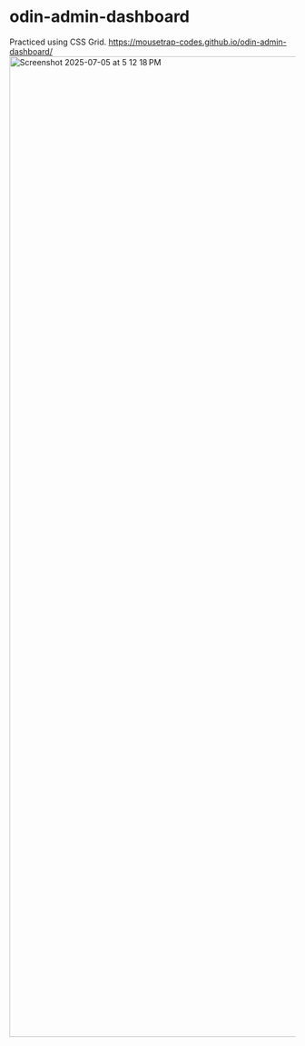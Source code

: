 # odin-admin-dashboard

Practiced using CSS Grid.
https://mousetrap-codes.github.io/odin-admin-dashboard/
<img width="1728" alt="Screenshot 2025-07-05 at 5 12 18 PM" src="https://github.com/user-attachments/assets/394bebdf-e995-4ee3-8761-ec9c40b5bc4a" />
